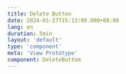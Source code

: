 ```yaml
---
title: Delete Button
date: 2024-01-27T15:13:00.000+08:00
lang: en
duration: 5min
layout: 'default'
type: 'component'
meta: 'View Prototype'
component: DeleteButtom
---
```


<Title />

<DeleteButtom />
